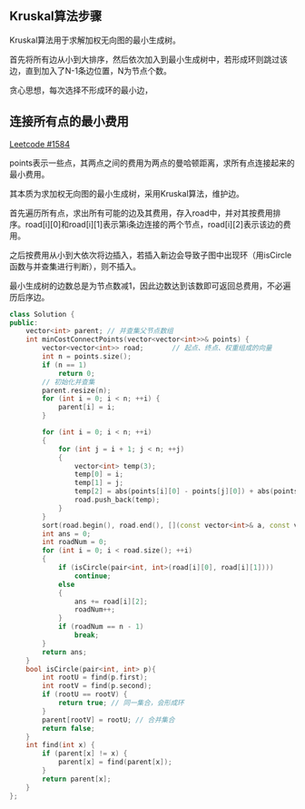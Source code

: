 Kruskal算法步骤
---
Kruskal算法用于求解加权无向图的最小生成树。

首先将所有边从小到大排序，然后依次加入到最小生成树中，若形成环则跳过该边，直到加入了N-1条边位置，N为节点个数。

贪心思想，每次选择不形成环的最小边，

连接所有点的最小费用
---
[Leetcode #1584](https://leetcode.cn/problems/min-cost-to-connect-all-points/)

points表示一些点，其两点之间的费用为两点的曼哈顿距离，求所有点连接起来的最小费用。

其本质为求加权无向图的最小生成树，采用Kruskal算法，维护边。

首先遍历所有点，求出所有可能的边及其费用，存入road中，并对其按费用排序。road[i][0]和road[i][1]表示第i条边连接的两个节点，road[i][2]表示该边的费用。

之后按费用从小到大依次将边插入，若插入新边会导致子图中出现环（用isCircle函数与并查集进行判断），则不插入。

最小生成树的边数总是为节点数减1，因此边数达到该数即可返回总费用，不必遍历后序边。
```cpp
class Solution {
public:
    vector<int> parent; // 并查集父节点数组
    int minCostConnectPoints(vector<vector<int>>& points) {
        vector<vector<int>> road;       // 起点、终点、权重组成的向量
        int n = points.size();
        if (n == 1)
            return 0;
        // 初始化并查集
        parent.resize(n);
        for (int i = 0; i < n; ++i) {
            parent[i] = i;
        }

        for (int i = 0; i < n; ++i)
        {
            for (int j = i + 1; j < n; ++j)
            {
                vector<int> temp(3);
                temp[0] = i;
                temp[1] = j;
                temp[2] = abs(points[i][0] - points[j][0]) + abs(points[i][1] - points[j][1]);
                road.push_back(temp);
            }
        }
        sort(road.begin(), road.end(), [](const vector<int>& a, const vector<int>& b){return a[2] < b[2];});
        int ans = 0;
        int roadNum = 0;
        for (int i = 0; i < road.size(); ++i)
        {
            if (isCircle(pair<int, int>(road[i][0], road[i][1])))
                continue;
            else
            {
                ans += road[i][2];
                roadNum++;
            }
            if (roadNum == n - 1)
                break;
        }
        return ans;
    }
    bool isCircle(pair<int, int> p){
        int rootU = find(p.first);
        int rootV = find(p.second);
        if (rootU == rootV) {
            return true; // 同一集合，会形成环
        }
        parent[rootV] = rootU; // 合并集合
        return false;
    }
    int find(int x) {
        if (parent[x] != x) {
            parent[x] = find(parent[x]);
        }
        return parent[x];
    }
};
```

